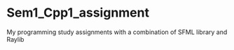 # Sem1_Cpp1_assignment
My programming study assignments with a combination of SFML library and Raylib
